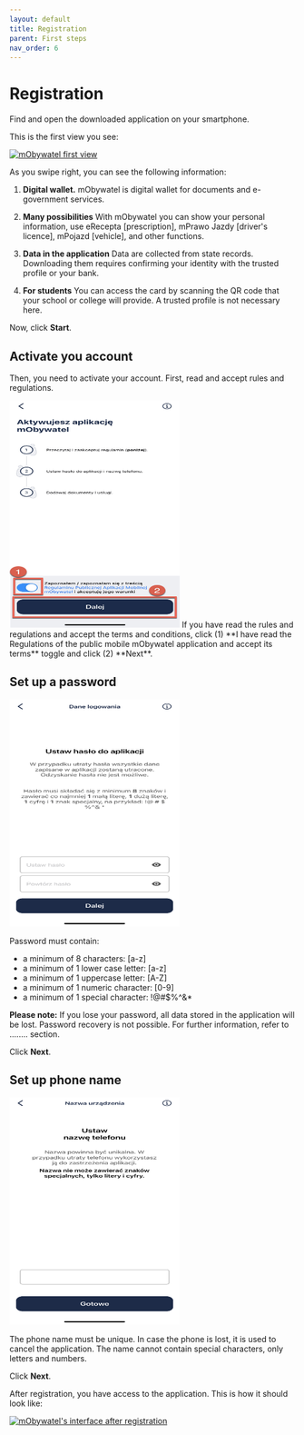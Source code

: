 ```yaml
---
layout: default
title: Registration
parent: First steps
nav_order: 6
---
```


# Registration

Find and open the downloaded application on your smartphone.

This is the first view you see:

[![mObywatel first view](https://res.cloudinary.com/marcomontalbano/image/upload/v1619259701/video_to_markdown/images/youtube--FkBmNepjvzQ-c05b58ac6eb4c4700831b2b3070cd403.jpg)](https://www.youtube.com/watch?v=FkBmNepjvzQ "mObywatel first view")

As you swipe right, you can see the following information:

1. **Digital wallet.** 
   mObywatel is digital wallet for documents and e-government services.

2. **Many possibilities**
   With mObywatel you can show your personal information, use eRecepta [prescription], mPrawo Jazdy [driver's licence], mPojazd [vehicle], and other functions.

3. **Data in the application**
Data are collected from state records. Downloading them requires confirming your identity with the trusted profile or your bank.

4. **For students**
You can access the card by scanning the QR code that your school or college will provide. A trusted profile is not necessary here.

Now, click **Start**.
   

## Activate you account

Then, you need to activate your account. First, read and accept rules and regulations.  

<img src="../assets/images/activate.jpeg" width="300" height="400">  
If you have read the rules and regulations and accept the terms and conditions, click (1) **I have read the Regulations of the public mobile mObywatel application and accept its terms** toggle and click (2) **Next**.


## Set up a password
<img src="../assets/images/password.jpeg" width="300" height="400">

Password must contain:
- a minimum of 8 characters: [a-z]
- a minimum of 1 lower case letter: [a-z]
- a minimum of 1 uppercase letter: [A-Z]
- a minimum of 1 numeric character: [0-9]
- a minimum of 1 special character: !@#$%^&*

**Please note:** If you lose your password, all data stored in the application will be lost. Password recovery is not possible. For further information, refer to ........ section.

Click **Next**.


## Set up phone name

<img src="../assets/images/phonename.jpeg" width="300" height="400">

The phone name must be unique. In case the phone is lost, it is used to cancel the application. The name cannot contain special characters, only letters and numbers.

Click **Next**.

After registration, you have access to the application. This is how it should look like:

[![mObywatel's interface after registration](https://res.cloudinary.com/marcomontalbano/image/upload/v1619360513/video_to_markdown/images/youtube--VYfzMeyx3Nc-c05b58ac6eb4c4700831b2b3070cd403.jpg)](https://youtu.be/VYfzMeyx3Nc "mObywatel's interface after registration")